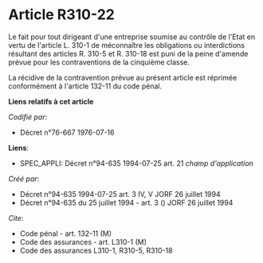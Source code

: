 # Article R310-22

Le fait pour tout dirigeant d'une entreprise soumise au contrôle de l'Etat en vertu de l'article L. 310-1 de méconnaître les
obligations ou interdictions résultant des articles R. 310-5 et R. 310-18 est puni de la peine d'amende prévue pour les
contraventions de la cinquième classe.

La récidive de la contravention prévue au présent article est réprimée conformément à l'article 132-11 du code pénal.

**Liens relatifs à cet article**

_Codifié par_:

  - Décret n°76-667 1976-07-16

**Liens**:

  - SPEC_APPLI: Décret n°94-635 1994-07-25 art. 21 *champ d'application*

_Créé par_:

  - Décret n°94-635 1994-07-25 art. 3 IV, V JORF 26 juillet 1994
  - Décret n°94-635 du 25 juillet 1994 - art. 3 () JORF 26 juillet 1994

_Cite_:

  - Code pénal - art. 132-11 (M)
  - Code des assurances - art. L310-1 (M)
  - Code des assurances L310-1, R310-5, R310-18
